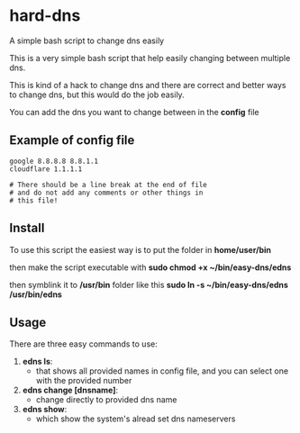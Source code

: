 # hard-dns

A simple bash script to change dns easily

This is a very simple bash script that help easily changing between multiple dns.

This is kind of a hack to change dns and there are correct and better ways to change dns, but this would do the job easily.

You can add the dns you want to change between in the __config__ file

## Example of config file

    google 8.8.8.8 8.8.1.1  
    cloudflare 1.1.1.1   

    # There should be a line break at the end of file
    # and do not add any comments or other things in 
    # this file!

## Install

To use this script the easiest way is to put the folder in __home/user/bin__

then make the script executable with __sudo chmod +x ~/bin/easy-dns/edns__

then symblink it to __/usr/bin__ folder like this __sudo ln -s ~/bin/easy-dns/edns /usr/bin/edns__

## Usage

There are three easy commands to use:

1. __edns ls__:  
    - that shows all provided names in config file, and you can select one with the provided number
2. __edns change [dnsname]__:  
    - change directly to provided dns name
3. __edns show__:  
    - which show the system's alread set dns nameservers
